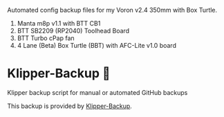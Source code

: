 Automated config backup files for my Voron v2.4 350mm with Box Turtle.

1. Manta m8p v1.1 with BTT CB1
2. BTT SB2209 (RP2040) Toolhead Board
3. BTT Turbo cPap fan
4. 4 Lane (Beta) Box Turtle (BBT) with AFC-Lite v1.0 board

# Klipper-Backup 💾 
Klipper backup script for manual or automated GitHub backups 

This backup is provided by [Klipper-Backup](https://github.com/Staubgeborener/klipper-backup).
